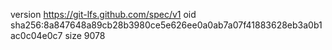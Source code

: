 version https://git-lfs.github.com/spec/v1
oid sha256:8a847648a89cb28b3980ce5e626ee0a0ab7a07f41883628eb3a0b1ac0c04e0c7
size 9078
